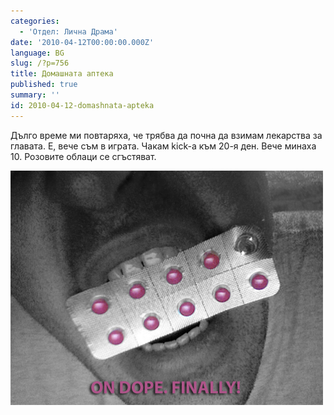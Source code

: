 ```yaml
---
categories:
  - 'Отдел: Лична Драма'
date: '2010-04-12T00:00:00.000Z'
language: BG
slug: /?p=756
title: Домашната аптека
published: true
summary: ''
id: 2010-04-12-domashnata-apteka
---
```


Дълго време ми повтаряха, че трябва да почна да взимам лекарства за главата. Е, вече съм в играта. Чакам kick-а към 20-я ден. Вече минаха 10. Розовите облаци се сгъстяват. 

![Kiki-on-dope](https://raw.githubusercontent.com/kirilchristov/blog_images/main/2010/04/Kiki-on-dope.jpg)
